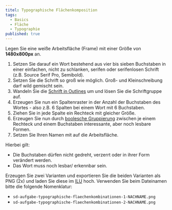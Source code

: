 ```yaml
---
titel: Typographische Flächenkomposition
tags: 
  - Basics
  - Fläche
  - Typographie
published: true
---
```


Legen Sie eine weiße Arbeitsfläche (Frame) mit einer Größe von **1480x800px** an. 

1. Setzen Sie darauf ein Wort bestehend aus vier bis sieben Buchstaben in einer einfachen, nicht zu schlanken, serifen oder serifenlosen Schrift (z.B. Source Serif Pro, Semibold). 
2. Setzen Sie die Schrift so groß wie möglich. Groß- und Kleinschreibung darf wild gemischt sein. 
3. Wandeln Sie die [Schrift in Outlines](https://help.figma.com/hc/en-us/articles/360047239073-Convert-text-to-vector-paths) um und lösen Sie die Schriftgruppe auf. 
4. Erzeugen Sie nun ein Spaltenraster in der Anzahl der Buchstaben des Wortes - also z.B. 6 Spalten bei einem Wort mit 6 Buchstaben.
5. Ziehen Sie in jede Spalte ein Rechteck mit gleicher Größe.
6. Erzeugen Sie nun durch [boolesche Gruppierung](https://help.figma.com/hc/en-us/articles/360039957534-Boolean-operations) zwischen je einem Rechteck und einem Buchstaben interessante, aber noch lesbare Formen.
7. Setzen Sie Ihren Namen mit auf die Arbeitsfläche.

Hierbei gilt:
- Die Buchstaben dürfen nicht gedreht, verzerrt oder in ihrer Form verändert werden.
- Das Wort muss noch lesbar/ erkennbar sein.

Erzeugen Sie zwei Varianten und exportieren Sie die beiden Varianten als PNG (2x) und laden Sie diese im [ILU](https://ilu.th-koeln.de/ilias.php?baseClass=ilexercisehandlergui&cmdNode=cd:mz&cmdClass=ilObjExerciseGUI&cmd=showOverview&ref_id=487233&ass_id=18479) hoch. Verwenden Sie beim Dateinamen bitte die folgende Nomenklatur: 

- ```sd-aufgabe-typographische-flaechenkombinationen-1-NACHNAME.png```
- ```sd-aufgabe-typographische-flaechenkombinationen-2-NACHNAME.png```

